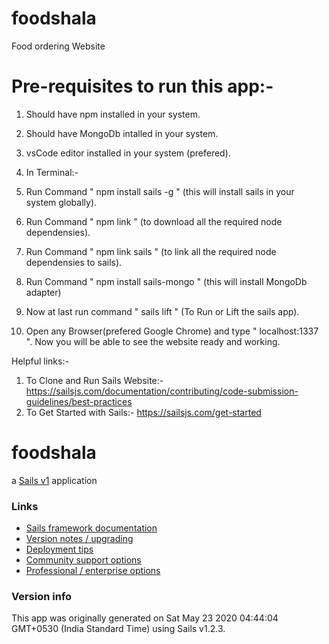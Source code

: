 # foodshala
 Food ordering Website

# Pre-requisites to run this app:-
  1. Should have npm installed in your system.
  2. Should have MongoDb intalled in your system.
  3. vsCode editor installed in your system (prefered).
  
  4. In Terminal:-
  5. Run Command " npm install sails -g " (this will install sails in your system globally).
  6. Run Command " npm link " (to download all the required node dependensies).
  7. Run Command " npm link sails " (to link all the required node dependensies to sails).
  8. Run Command " npm install sails-mongo " (this will install MongoDb adapter)
  9. Now at last run command " sails lift " (To Run or Lift the sails app).  
  
  10. Open any Browser(prefered Google Chrome) and type " localhost:1337 ". Now you will be able to see the website ready and working.
  
  
  Helpful links:- 
  1. To Clone and Run Sails Website:- https://sailsjs.com/documentation/contributing/code-submission-guidelines/best-practices
  2. To Get Started with Sails:-  https://sailsjs.com/get-started

# foodshala

a [Sails v1](https://sailsjs.com) application


### Links

+ [Sails framework documentation](https://sailsjs.com/get-started)
+ [Version notes / upgrading](https://sailsjs.com/documentation/upgrading)
+ [Deployment tips](https://sailsjs.com/documentation/concepts/deployment)
+ [Community support options](https://sailsjs.com/support)
+ [Professional / enterprise options](https://sailsjs.com/enterprise)


### Version info

This app was originally generated on Sat May 23 2020 04:44:04 GMT+0530 (India Standard Time) using Sails v1.2.3.

<!-- Internally, Sails used [`sails-generate@1.16.13`](https://github.com/balderdashy/sails-generate/tree/v1.16.13/lib/core-generators/new). -->



<!--
Note:  Generators are usually run using the globally-installed `sails` CLI (command-line interface).  This CLI version is _environment-specific_ rather than app-specific, thus over time, as a project's dependencies are upgraded or the project is worked on by different developers on different computers using different versions of Node.js, the Sails dependency in its package.json file may differ from the globally-installed Sails CLI release it was originally generated with.  (Be sure to always check out the relevant [upgrading guides](https://sailsjs.com/upgrading) before upgrading the version of Sails used by your app.  If you're stuck, [get help here](https://sailsjs.com/support).)
-->

